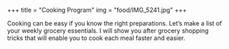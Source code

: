 +++
title = "Cooking Program"
img   = "food/IMG_5241.jpg"
+++

Cooking can be easy if you know the right preparations. Let’s make a
list of your weekly grocery essentials. I will show you after grocery
shopping tricks that will enable you to cook each meal faster and
easier.

